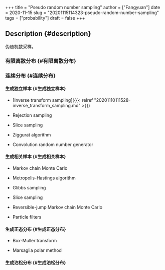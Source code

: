 +++
title = "Pseudo random number sampling"
author = ["Fangyuan"]
date = 2020-11-15
slug = "20201115114323-pseudo-random-number-sampling"
tags = ["probability"]
draft = false
+++

## Description {#description}

伪随机数采样。


### 有限离散分布 {#有限离散分布}


### 连续分布 {#连续分布}


#### 生成独立样本 {#生成独立样本}

-   [Inverse transform sampling]({{< relref "20201110111528-inverse_transform_sampling.md" >}})

-   Rejection sampling

-   Slice sampling

-   Ziggurat algorithm

-   Convolution random number generator


#### 生成相关样本 {#生成相关样本}

-   Markov chain Monte Carlo

-   Metropolis-Hastings algorithm

-   Glibbs sampling

-   Slice sampling

-   Reversible-jump Markov chain Monte Carlo

-   Particle filters


#### 生成正态分布 {#生成正态分布}

-   Box-Muller transform

-   Marsaglia polar method


#### 生成泊松分布 {#生成泊松分布}
